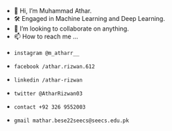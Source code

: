 - 👋 Hi, I’m Muhammad Athar.
- 🛠️ Engaged in Machine Learning and Deep Learning.
- 💞️ I’m looking to collaborate on anything.
- 📫 How to reach me ...
-     instagram @m_atharr__
-     facebook /athar.rizwan.612
-     linkedin /athar-rizwan
-     twitter @AtharRizwan03
-     contact +92 326 9552003
-     gmail mathar.bese22seecs@seecs.edu.pk
<!---
AtharRizwan/AtharRizwan is a ✨ special ✨ repository because its `README.md` (this file) appears on your GitHub profile.
You can click the Preview link to take a look at your changes.
--->
